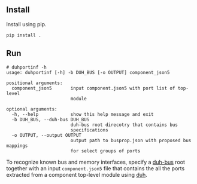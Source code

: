 ## Install

Install using pip.

```
pip install .
```

## Run

```console
# duhportinf -h
usage: duhportinf [-h] -b DUH_BUS [-o OUTPUT] component_json5

positional arguments:
  component_json5       input component.json5 with port list of top-level
                        module

optional arguments:
  -h, --help            show this help message and exit
  -b DUH_BUS, --duh-bus DUH_BUS
                        duh-bus root direcotry that contains bus
                        specifications
  -o OUTPUT, --output OUTPUT
                        output path to busprop.json with proposed bus mappings
                        for select groups of ports
```

To recognize known bus and memory interfaces, specify a
[duh-bus](https://github.com/sifive/duh-bus) root together with an input
`component.json5` file that contains the all the ports extracted from a
component top-level module using [duh](https://github.com/sifive/duh).

